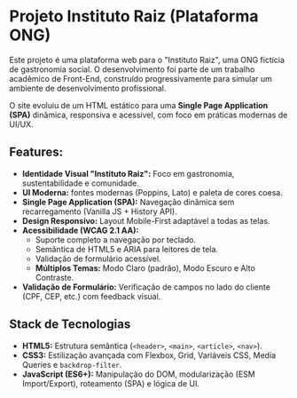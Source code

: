 # Projeto Instituto Raiz (Plataforma ONG)

Este projeto é uma plataforma web para o "Instituto Raiz", uma ONG fictícia de gastronomia social. O desenvolvimento foi parte de um trabalho acadêmico de Front-End, construído progressivamente para simular um ambiente de desenvolvimento profissional.

O site evoluiu de um HTML estático para uma **Single Page Application (SPA)** dinâmica, responsiva e acessível, com foco em práticas modernas de UI/UX.

## Features: 

* **Identidade Visual "Instituto Raiz":** Foco em gastronomia, sustentabilidade e comunidade.
* **UI Moderna:** fontes modernas (Poppins, Lato) e paleta de cores coesa.
* **Single Page Application (SPA):** Navegação dinâmica sem recarregamento (Vanilla JS + History API).
* **Design Responsivo:** Layout Mobile-First adaptável a todas as telas.
* **Acessibilidade (WCAG 2.1 AA):**
    * Suporte completo a navegação por teclado.
    * Semântica de HTML5 e ARIA para leitores de tela.
    * Validação de formulário acessível.
    * **Múltiplos Temas:** Modo Claro (padrão), Modo Escuro e Alto Contraste.
* **Validação de Formulário:** Verificação de campos no lado do cliente (CPF, CEP, etc.) com feedback visual.

##  Stack de Tecnologias

* **HTML5:** Estrutura semântica (`<header>`, `<main>`, `<article>`, `<nav>`).
* **CSS3:** Estilização avançada com Flexbox, Grid, Variáveis CSS, Media Queries e `backdrop-filter`.
* **JavaScript (ES6+):** Manipulação do DOM, modularização (ESM Import/Export), roteamento (SPA) e lógica de UI.
